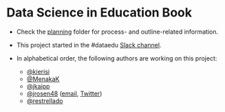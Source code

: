 # Data Science in Education Book 

- Check the [planning](/planning/) folder for process- and outline-related information.

- This project started in the #dataedu [Slack channel](https://dataedu.slack.com/). 

- In alphabetical order, the following authors are working on this project:
  - [@kierisi](https://github.com/kierisi)
  - [@MenakaK](https://github.com/MenakaK)
  - [@jkaipp](https://github.com/jkaipp)
  - [@jrosen48](https://github.com/jrosen48) ([email](mailto:jrosen@msu.edu), [Twitter](http://twitter.com/jrosenberg6432))
  - [@restrellado](https://github.com/restrellado)
